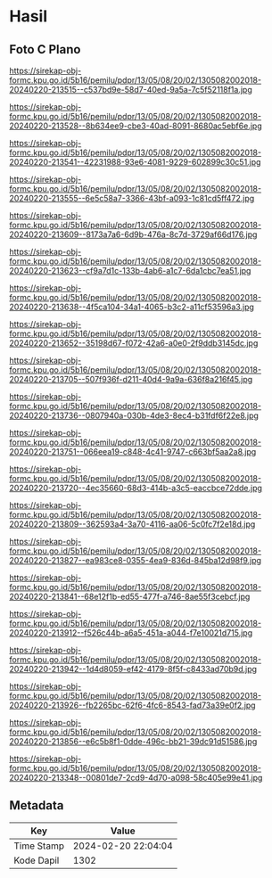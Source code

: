 # Hasil

## Foto C Plano

https://sirekap-obj-formc.kpu.go.id/5b16/pemilu/pdpr/13/05/08/20/02/1305082002018-20240220-213515--c537bd9e-58d7-40ed-9a5a-7c5f52118f1a.jpg

https://sirekap-obj-formc.kpu.go.id/5b16/pemilu/pdpr/13/05/08/20/02/1305082002018-20240220-213528--8b634ee9-cbe3-40ad-8091-8680ac5ebf6e.jpg

https://sirekap-obj-formc.kpu.go.id/5b16/pemilu/pdpr/13/05/08/20/02/1305082002018-20240220-213541--42231988-93e6-4081-9229-602899c30c51.jpg

https://sirekap-obj-formc.kpu.go.id/5b16/pemilu/pdpr/13/05/08/20/02/1305082002018-20240220-213555--6e5c58a7-3366-43bf-a093-1c81cd5ff472.jpg

https://sirekap-obj-formc.kpu.go.id/5b16/pemilu/pdpr/13/05/08/20/02/1305082002018-20240220-213609--8173a7a6-6d9b-476a-8c7d-3729af66d176.jpg

https://sirekap-obj-formc.kpu.go.id/5b16/pemilu/pdpr/13/05/08/20/02/1305082002018-20240220-213623--cf9a7d1c-133b-4ab6-a1c7-6da1cbc7ea51.jpg

https://sirekap-obj-formc.kpu.go.id/5b16/pemilu/pdpr/13/05/08/20/02/1305082002018-20240220-213638--4f5ca104-34a1-4065-b3c2-a11cf53596a3.jpg

https://sirekap-obj-formc.kpu.go.id/5b16/pemilu/pdpr/13/05/08/20/02/1305082002018-20240220-213652--35198d67-f072-42a6-a0e0-2f9ddb3145dc.jpg

https://sirekap-obj-formc.kpu.go.id/5b16/pemilu/pdpr/13/05/08/20/02/1305082002018-20240220-213705--507f936f-d211-40d4-9a9a-636f8a216f45.jpg

https://sirekap-obj-formc.kpu.go.id/5b16/pemilu/pdpr/13/05/08/20/02/1305082002018-20240220-213736--0807940a-030b-4de3-8ec4-b31fdf6f22e8.jpg

https://sirekap-obj-formc.kpu.go.id/5b16/pemilu/pdpr/13/05/08/20/02/1305082002018-20240220-213751--066eea19-c848-4c41-9747-c663bf5aa2a8.jpg

https://sirekap-obj-formc.kpu.go.id/5b16/pemilu/pdpr/13/05/08/20/02/1305082002018-20240220-213720--4ec35660-68d3-414b-a3c5-eaccbce72dde.jpg

https://sirekap-obj-formc.kpu.go.id/5b16/pemilu/pdpr/13/05/08/20/02/1305082002018-20240220-213809--362593a4-3a70-4116-aa06-5c0fc7f2e18d.jpg

https://sirekap-obj-formc.kpu.go.id/5b16/pemilu/pdpr/13/05/08/20/02/1305082002018-20240220-213827--ea983ce8-0355-4ea9-836d-845ba12d98f9.jpg

https://sirekap-obj-formc.kpu.go.id/5b16/pemilu/pdpr/13/05/08/20/02/1305082002018-20240220-213841--68e12f1b-ed55-477f-a746-8ae55f3cebcf.jpg

https://sirekap-obj-formc.kpu.go.id/5b16/pemilu/pdpr/13/05/08/20/02/1305082002018-20240220-213912--f526c44b-a6a5-451a-a044-f7e10021d715.jpg

https://sirekap-obj-formc.kpu.go.id/5b16/pemilu/pdpr/13/05/08/20/02/1305082002018-20240220-213942--1d4d8059-ef42-4179-8f5f-c8433ad70b9d.jpg

https://sirekap-obj-formc.kpu.go.id/5b16/pemilu/pdpr/13/05/08/20/02/1305082002018-20240220-213926--fb2265bc-62f6-4fc6-8543-fad73a39e0f2.jpg

https://sirekap-obj-formc.kpu.go.id/5b16/pemilu/pdpr/13/05/08/20/02/1305082002018-20240220-213856--e6c5b8f1-0dde-496c-bb21-39dc91d51586.jpg

https://sirekap-obj-formc.kpu.go.id/5b16/pemilu/pdpr/13/05/08/20/02/1305082002018-20240220-213348--00801de7-2cd9-4d70-a098-58c405e99e41.jpg


## Metadata

| Key        | Value               |
| ---------- | ------------------- |
| Time Stamp | 2024-02-20 22:04:04 |
| Kode Dapil | 1302                |



